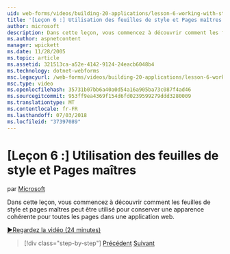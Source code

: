 ```yaml
---
uid: web-forms/videos/building-20-applications/lesson-6-working-with-stylesheets-and-master-pages
title: '[Leçon 6 :] Utilisation des feuilles de style et Pages maîtres | Microsoft Docs'
author: microsoft
description: Dans cette leçon, vous commencez à découvrir comment les feuilles de style et pages maîtres peut être utilisé pour conserver une apparence cohérente pour toutes les pages dans une application web.
ms.author: aspnetcontent
manager: wpickett
ms.date: 11/28/2005
ms.topic: article
ms.assetid: 321513ca-a52e-4142-9124-24eacb6048b4
ms.technology: dotnet-webforms
msc.legacyurl: /web-forms/videos/building-20-applications/lesson-6-working-with-stylesheets-and-master-pages
msc.type: video
ms.openlocfilehash: 35731b07bb6a40a0d54a16a905ba73c087f4ad46
ms.sourcegitcommit: 953ff9ea4369f154d6fd0239599279ddd3280009
ms.translationtype: MT
ms.contentlocale: fr-FR
ms.lasthandoff: 07/03/2018
ms.locfileid: "37397089"
---
```

<a name="lesson-6-working-with-stylesheets-and-master-pages"></a>[Leçon 6 :] Utilisation des feuilles de style et Pages maîtres
====================
par [Microsoft](https://github.com/microsoft)

Dans cette leçon, vous commencez à découvrir comment les feuilles de style et pages maîtres peut être utilisé pour conserver une apparence cohérente pour toutes les pages dans une application web.

[&#9654;Regardez la vidéo (24 minutes)](https://channel9.msdn.com/Blogs/ASP-NET-Site-Videos/lesson-6-working-with-stylesheets-and-master-pages)

> [!div class="step-by-step"]
> [Précédent](lesson-5-debugging-and-tracing-your-website.md)
> [Suivant](lesson-7-databinding-to-user-interface-controls.md)
